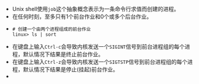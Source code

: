 - Unix shell使用`job`这个抽象概念表示为一条命令行求值而创建的进程。
- 在任何时刻，至多只有1个前台作业和0个或多个后台作业。
- ```shell
  # 创建一个由两个进程组成的前台作业
  linux> ls | sort
  ```
- 在键盘上输入`Ctrl-c`会导致内核发送一个`SIGINT`信号到前台进程组的每个进程，默认情况下结果是终止前台作业。
- 在键盘上输入`Ctrl-z`会导致内核发送一个`SIGTSTP`信号到前台进程组的每个进程，默认情况下结果是停止(挂起)前台作业。
-